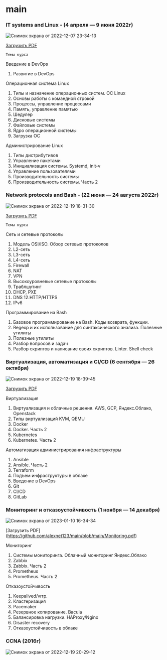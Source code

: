 # main

### IT systems and Linux - (4 апреля — 9 июня 2022г)

![Снимок экрана от 2022-12-07 23-34-13](https://user-images.githubusercontent.com/75438030/206289603-7bf1ec4d-0092-445f-888c-c4427131d79a.png)

[Загрузить PDF](https://github.com/alexnet123/main/blob/main/IT%20systems%20and%20Linux.pdf)

`Темы курса`

Введение в DevOps
1. Развитие в DevOps

Операционная система Linux
1. Типы и назначение операционных систем. ОС Linux
2. Основы работы с командной строкой
3. Процессы, управление процессами
4. Память, управление памятью
5. Шедулер
6. Дисковые системы
7. Файловые системы
8. Ядро операционной системы
9. Загрузка ОС

Администрирование Linux
1. Типы дистрибутивов
2. Управление пакетами
3. Инициализация системы. Systemd, init-v
4. Управление пользователями
5. Производительность системы
6. Производительность системы. Часть 2

### Network protocols and Bash - (22 июня — 24 августа 2022г)

![Снимок экрана от 2022-12-19 18-31-30](https://user-images.githubusercontent.com/75438030/208461411-8c5dc46d-2b62-4985-b363-0a85390fc178.png)

[Загрузить PDF](https://github.com/alexnet123/main/blob/main/Network%20protocols%20and%20Bash.pdf)

`Темы курса`

Сеть и сетевые протоколы
1. Модель OSI/ISO. Обзор сетевых протоколов
2. L2-сеть
3. L3-сеть
4. L4-сеть
5. Firewall
6. NAT
7. VPN
8. Высокоуровневые сетевые протоколы
9. Траблшутинг
10. DHCP, PXE
11. DNS
12.HTTP/HTTPS
13. IPv6

Программирование на Bash
1. Базовое программирование на Bash. Коды возврата, функции.
2. Regexp и их использование для синтаксического анализа. Полезные утилиты
3. Полезные утилиты
4. Разбор вопросов и задач
5. Разбор скриптов и написание своих скриптов. Linter. Shell check

### Виртуализация, автоматизация и CI/CD (6 сентября — 26 октября)

![Снимок экрана от 2022-12-19 18-39-45](https://user-images.githubusercontent.com/75438030/208463289-c579dc87-fc14-451e-aa76-9f918bd415f3.png)

[Загрузить PDF](https://github.com/alexnet123/main/blob/main/Virtualization%2C%20automation%20and%20CI-CD.pdf)

Виртуализация
1. Виртуализация и облачные решения. AWS, GCP, Яндекс.Облако, Openstack
2. Типы виртуализаций KVM, QEMU
3. Docker
4. Docker. Часть 2
5. Kubernetes
6. Kubernetes. Часть 2

Автоматизация администрирования инфраструктуры
1. Ansible
2. Ansible. Часть 2
3. Terraform
4. Подъем инфраструктуры в облаке
5. Введение в DevOps
6. Git
7. CI/CD
8. GitLab

### Мониторинг и отказоустойчивость (1 ноября — 14 декабря)

![Снимок экрана от 2023-01-10 16-34-34](https://user-images.githubusercontent.com/75438030/211566091-e801e116-8442-46d3-b70a-a7fde3213ce7.png)

[Загрузить PDF] (https://github.com/alexnet123/main/blob/main/Monitoring.pdf)

Мониторинг
1. Системы мониторинга. Облачный мониторинг Яндекс.Облако
2. Zabbix
3. Zabbix. Часть 2
4. Prometheus
5. Prometheus. Часть 2

Отказоустойчивость
1. Keepalived/vrrp.
2. Кластеризация
3. Pacemaker
4. Резервное копирование. Bacula
5. Балансировка нагрузки. HAProxy/Nginx
6. Disaster recovery
7. Отказоустойчивость в облаке

### CCNA  (2016г)

![Снимок экрана от 2022-12-19 20-29-12](https://user-images.githubusercontent.com/75438030/208484736-e41860ff-055e-4cd2-98b6-6b9b174fc10f.png)

